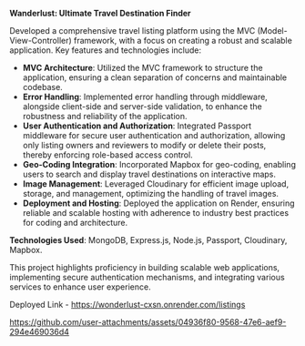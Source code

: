 **Wanderlust: Ultimate Travel Destination Finder**

Developed a comprehensive travel listing platform using the MVC (Model-View-Controller) framework, with a focus on creating a robust and scalable application. Key features and technologies include:

- **MVC Architecture**: Utilized the MVC framework to structure the application, ensuring a clean separation of concerns and maintainable codebase.
- **Error Handling**: Implemented error handling through middleware, alongside client-side and server-side validation, to enhance the robustness and reliability of the application.
- **User Authentication and Authorization**: Integrated Passport middleware for secure user authentication and authorization, allowing only listing owners and reviewers to modify or delete their posts, thereby enforcing role-based access control.
- **Geo-Coding Integration**: Incorporated Mapbox for geo-coding, enabling users to search and display travel destinations on interactive maps.
- **Image Management**: Leveraged Cloudinary for efficient image upload, storage, and management, optimizing the handling of travel images.
- **Deployment and Hosting**: Deployed the application on Render, ensuring reliable and scalable hosting with adherence to industry best practices for coding and architecture.

**Technologies Used**: MongoDB, Express.js, Node.js, Passport, Cloudinary, Mapbox.

This project highlights proficiency in building scalable web applications, implementing secure authentication mechanisms, and integrating various services to enhance user experience.


Deployed Link - https://wonderlust-cxsn.onrender.com/listings



https://github.com/user-attachments/assets/04936f80-9568-47e6-aef9-294e469036d4



